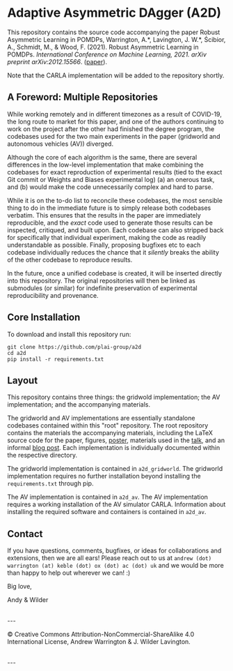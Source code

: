 <!-- # Source Code for "Robust Asymmetric Learning in POMDPs" !-->

# Adaptive Asymmetric DAgger (A2D)

This repository contains the source code accompanying the paper Robust Asymmetric Learning in POMDPs, Warrington, A.\*, Lavington, J. W.\*, Ścibior, A., Schmidt, M., & Wood, F. (2021). Robust Asymmetric Learning in POMDPs. _International Conference on Machine Learning, 2021.  arXiv preprint arXiv:2012.15566_. ([paper](https://arxiv.org/pdf/2012.15566.pdf)).

Note that the CARLA implementation will be added to the repository shortly.



## A Foreword: Multiple Repositories

While working remotely and in different timezones as a result of COVID-19, the long route to market for this paper, and one of the authors continuing to work on the project after the other had finished the degree program, the codebases used for the two main experiments in the paper (gridworld and autonomous vehicles (AV)) diverged.  

Although the core of each algorithm is the same, there are several differences in the low-level implementation that make combining the codebases for exact reproduction of experimental results (tied to the exact Git commit or Weights and Biases experimental log) (a) an onerous task, and (b) would make the code unnecessarily complex and hard to parse.  

While it is on the to-do list to reconcile these codebases, the most sensible thing to do in the immediate future is to simply release both codebases verbatim.  This ensures that the results in the paper are immediately reproducible, and the _exact_ code used to generate those results can be inspected, critiqued, and built upon.  Each codebase can also stripped back for specifically that individual experiment, making the code as readily understandable as possible.  Finally, proposing bugfixes etc to each codebase individually reduces the chance that it _silently_ breaks the ability of the other codebase to reproduce results.  

In the future, once a unified codebase is created, it will be inserted directly into this repository.  The original repositories will then be linked as submodules (or similar) for indefinite preservation of experimental reproducibility and provenance.  



## Core Installation

To download and install this repository run:

```
git clone https://github.com/plai-group/a2d
cd a2d
pip install -r requirements.txt
```

## Layout

This repository contains three things: the gridwold implementation; the AV implementation; and the accompanying materials.

The gridworld and AV implementations are essentially standalone codebases contained within this "root" repository.  The root repository contains the materials the accompanying materials, including the LaTeX source code for the paper, figures, [poster](https://github.com/plai-group/a2d/blob/master/docs/poster/a2d_poster_v2.pptx), materials used in the [talk](https://github.com/plai-group/a2d/tree/master/docs/talk), and an informal [blog post](https://github.com/plai-group/a2d/tree/master/docs/blog).  Each implementation is individually documented within the respective directory. 

The gridworld implementation is contained in `a2d_gridworld`.  The gridworld implementation requires no further installation beyond installing the `requirements.txt` through pip.

The AV implementation is contained in `a2d_av`.   The AV implementation requires a working installation of the AV simulator CARLA.  Information about installing the required software and containers is contained in `a2d_av`. 





## Contact

If you have questions, comments, bugfixes, or ideas for collaborations and extensions, then we are all ears!  Please reach out to us at `andrew (dot) warrington (at) keble (dot) ox (dot) ac (dot) uk` and we would be more than happy to help out wherever we can! :) 

Big love, 

Andy & Wilder




<br>
--- 

© Creative Commons Attribution-NonCommercial-ShareAlike 4.0 International License, Andrew Warrington & J. Wilder Lavington.

<center>
<embed src="/Users/andrew/Documents/Public_repos/a2d/docs/blog/figures/logos/oxford.png" width="20%"> &nbsp;&nbsp;&nbsp;&nbsp;&nbsp;&nbsp;
<embed src="/Users/andrew/Documents/Public_repos/a2d/docs/blog/figures/logos/ubc.png" width="28%"> &nbsp;&nbsp;&nbsp;&nbsp;&nbsp;&nbsp;
<embed src="/Users/andrew/Documents/Public_repos/a2d/docs/blog/figures/logos/iai.png" width="27%"> &nbsp;&nbsp;&nbsp;&nbsp;&nbsp;&nbsp;
<embed src="/Users/andrew/Documents/Public_repos/a2d/docs/blog/figures/logos/plai.png" width="9%">
</center>
---




